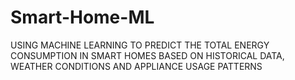 # Smart-Home-ML
USING MACHINE LEARNING TO PREDICT THE TOTAL ENERGY CONSUMPTION IN SMART HOMES BASED ON HISTORICAL DATA, WEATHER CONDITIONS AND APPLIANCE USAGE PATTERNS
